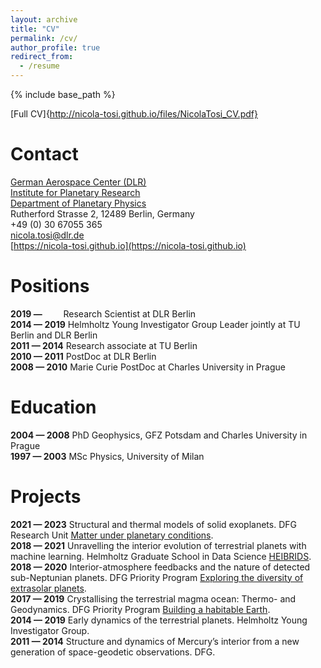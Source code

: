 ```yaml
---
layout: archive
title: "CV"
permalink: /cv/
author_profile: true
redirect_from:
  - /resume
---
```


{% include base_path %}

[Full CV]{http://nicola-tosi.github.io/files/NicolaTosi_CV.pdf}

Contact
======
[German Aerospace Center (DLR)](https://www.dlr.de/EN/Home/home_node.html) \
[Institute for Planetary Research](https://www.dlr.de/pf/en/desktopdefault.aspx/tabid-120/) \
[Department of Planetary Physics](https://www.dlr.de/pf/en/desktopdefault.aspx/tabid-177/326_read-519/) \
Rutherford Strasse 2, 12489 Berlin, Germany \
+49 (0) 30 67055 365 \
<nicola.tosi@dlr.de> \
[https://nicola-tosi.github.io](https://nicola-tosi.github.io)

Positions
======
**2019 — &nbsp;&nbsp;&nbsp;&nbsp;&nbsp;&nbsp;&nbsp;&nbsp;**  Research Scientist at DLR Berlin \
**2014 — 2019**  Helmholtz Young Investigator Group Leader jointly at TU Berlin and DLR Berlin \
**2011 — 2014**  Research associate at TU Berlin \
**2010 — 2011**  PostDoc at DLR Berlin \
**2008 — 2010**  Marie Curie PostDoc at Charles University in Prague

Education
======
**2004 — 2008**  PhD Geophysics, GFZ Potsdam and Charles University in Prague \
**1997 — 2003**  MSc Physics, University of Milan

Projects
======
**2021 — 2023** Structural and thermal models of solid exoplanets. DFG Research Unit [Matter under planetary conditions](https://www.for2440.uni-rostock.de/home/). \
**2018 — 2021** Unravelling the interior evolution of terrestrial planets with machine learning. Helmholtz Graduate School in Data Science [HEIBRIDS](https://www.heibrids.berlin/). \
**2018 — 2020** Interior-atmosphere feedbacks and the nature of detected sub-Neptunian planets. DFG Priority Program [Exploring the diversity of extrasolar planets](http://www-astro.physik.tu-berlin.de/exoplanet-diversity/). \
**2017 — 2019** Crystallising the terrestrial magma ocean: Thermo- and Geodynamics. DFG Priority Program [Building a habitable Earth](http://www.habitableearth.uni-koeln.de/). \
**2014 — 2019** Early dynamics of the terrestrial planets. Helmholtz Young Investigator Group. \
**2011 — 2014** Structure and dynamics of Mercury’s interior from a new generation of space-geodetic observations. DFG. 
